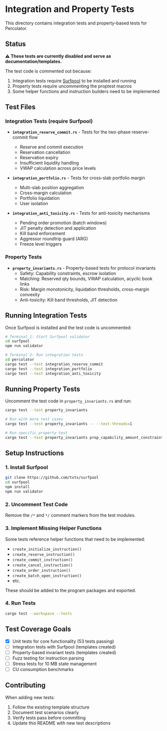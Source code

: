 # Integration and Property Tests

This directory contains integration tests and property-based tests for Percolator.

## Status

**⚠️ These tests are currently disabled and serve as documentation/templates.**

The test code is commented out because:
1. Integration tests require [Surfpool](https://github.com/txtx/surfpool) to be installed and running
2. Property tests require uncommenting the proptest macros
3. Some helper functions and instruction builders need to be implemented

## Test Files

### Integration Tests (require Surfpool)

- **`integration_reserve_commit.rs`** - Tests for the two-phase reserve-commit flow
  - Reserve and commit execution
  - Reservation cancellation
  - Reservation expiry
  - Insufficient liquidity handling
  - VWAP calculation across price levels

- **`integration_portfolio.rs`** - Tests for cross-slab portfolio margin
  - Multi-slab position aggregation
  - Cross-margin calculation
  - Portfolio liquidation
  - User isolation

- **`integration_anti_toxicity.rs`** - Tests for anti-toxicity mechanisms
  - Pending order promotion (batch windows)
  - JIT penalty detection and application
  - Kill band enforcement
  - Aggressor roundtrip guard (ARG)
  - Freeze level triggers

### Property Tests

- **`property_invariants.rs`** - Property-based tests for protocol invariants
  - Safety: Capability constraints, escrow isolation
  - Matching: Reserved qty bounds, VWAP calculation, acyclic book links
  - Risk: Margin monotonicity, liquidation thresholds, cross-margin convexity
  - Anti-toxicity: Kill band thresholds, JIT detection

## Running Integration Tests

Once Surfpool is installed and the test code is uncommented:

```bash
# Terminal 1: Start Surfpool validator
cd surfpool
npm run validator

# Terminal 2: Run integration tests
cd percolator
cargo test --test integration_reserve_commit
cargo test --test integration_portfolio
cargo test --test integration_anti_toxicity
```

## Running Property Tests

Uncomment the test code in `property_invariants.rs` and run:

```bash
cargo test --test property_invariants

# Run with more test cases
cargo test --test property_invariants -- --test-threads=1

# Run specific property test
cargo test --test property_invariants prop_capability_amount_constraint
```

## Setup Instructions

### 1. Install Surfpool

```bash
git clone https://github.com/txtx/surfpool
cd surfpool
npm install
npm run validator
```

### 2. Uncomment Test Code

Remove the `/*` and `*/` comment markers from the test modules.

### 3. Implement Missing Helper Functions

Some tests reference helper functions that need to be implemented:
- `create_initialize_instruction()`
- `create_reserve_instruction()`
- `create_commit_instruction()`
- `create_cancel_instruction()`
- `create_order_instruction()`
- `create_batch_open_instruction()`
- etc.

These should be added to the program packages and exported.

### 4. Run Tests

```bash
cargo test --workspace --tests
```

## Test Coverage Goals

- [x] Unit tests for core functionality (53 tests passing)
- [ ] Integration tests with Surfpool (templates created)
- [ ] Property-based invariant tests (templates created)
- [ ] Fuzz testing for instruction parsing
- [ ] Stress tests for 10 MB state management
- [ ] CU consumption benchmarks

## Contributing

When adding new tests:
1. Follow the existing template structure
2. Document test scenarios clearly
3. Verify tests pass before committing
4. Update this README with new test descriptions
